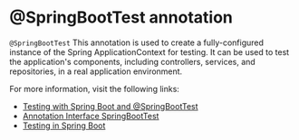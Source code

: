 # @SpringBootTest annotation

`@SpringBootTest` This annotation is used to create a fully-configured instance of the Spring ApplicationContext for testing. It can be used to test the application's components, including controllers, services, and repositories, in a real application environment.

For more information, visit the following links:

- [Testing with Spring Boot and @SpringBootTest](https://reflectoring.io/spring-boot-test/)
- [Annotation Interface SpringBootTest](https://docs.spring.io/spring-boot/docs/current/api/org/springframework/boot/test/context/SpringBootTest.html)
- [Testing in Spring Boot](https://www.baeldung.com/spring-boot-testing)
